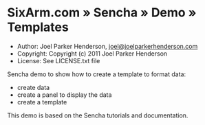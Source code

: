# SixArm.com » Sencha » Demo » Templates

  * Author: Joel Parker Henderson, joel@joelparkerhenderson.com
  * Copyright: Copyright (c) 2011 Joel Parker Henderson
  * License: See LICENSE.txt file

Sencha demo to show how to create a template to format data:

  * create data
  * create a panel to display the data
  * create a template

This demo is based on the Sencha tutorials and documentation.
